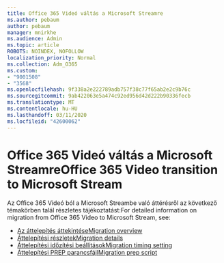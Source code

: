 ```yaml
---
title: Office 365 Videó váltás a Microsoft Streamre
ms.author: pebaum
author: pebaum
manager: mnirkhe
ms.audience: Admin
ms.topic: article
ROBOTS: NOINDEX, NOFOLLOW
localization_priority: Normal
ms.collection: Adm_O365
ms.custom:
- "9001508"
- "3568"
ms.openlocfilehash: 9f338a2e222789adb757f38c77f65ab2e2c9b76c
ms.sourcegitcommit: 9ab422063e5a474c92ed956d42d222b90336fecb
ms.translationtype: MT
ms.contentlocale: hu-HU
ms.lasthandoff: 03/11/2020
ms.locfileid: "42600062"
---
```

# <a name="office-365-video-transition-to-microsoft-stream"></a><span data-ttu-id="eff43-102">Office 365 Videó váltás a Microsoft Streamre</span><span class="sxs-lookup"><span data-stu-id="eff43-102">Office 365 Video transition to Microsoft Stream</span></span>

<span data-ttu-id="eff43-103">Az Office 365 Videó ból a Microsoft Streambe való áttérésről az következő témakörben talál részletes tájékoztatást:</span><span class="sxs-lookup"><span data-stu-id="eff43-103">For detailed information on migration from Office 365 Video to Microsoft Stream, see:</span></span>

- [<span data-ttu-id="eff43-104">Az áttelepítés áttekintése</span><span class="sxs-lookup"><span data-stu-id="eff43-104">Migration overview</span></span>](https://docs.microsoft.com/stream/migrate-from-office-365)
- [<span data-ttu-id="eff43-105">Áttelepítési részletek</span><span class="sxs-lookup"><span data-stu-id="eff43-105">Migration details</span></span>](https://docs.microsoft.com/stream/migration-experience)
- [<span data-ttu-id="eff43-106">Áttelepítési időzítési beállítások</span><span class="sxs-lookup"><span data-stu-id="eff43-106">Migration timing setting</span></span>](https://docs.microsoft.com/stream/migration-o365video-timing-setting)
- [<span data-ttu-id="eff43-107">Áttelepítési PREP parancsfájl</span><span class="sxs-lookup"><span data-stu-id="eff43-107">Migration prep script</span></span>](https://docs.microsoft.com/stream/migration-o365video-prep)

